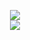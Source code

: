 <p align="center">
  <img src="https://github-readme-stats.vercel.app/api?username=photosensory&show_icons=true&line_height=27&theme=nightowl&hide_border=true&card_width=545">
  <br>
  <img src="https://github-readme-stats.vercel.app/api/top-langs/?username=photosensory&line_height=27&theme=nightowl&hide_border=true&layout=compact&card_width=495">
</p>
